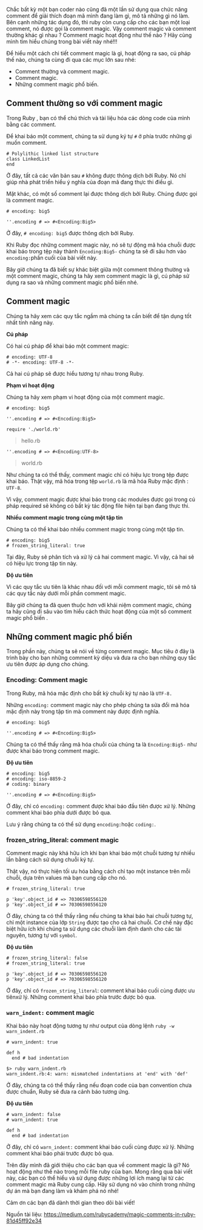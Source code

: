 Chắc bất kỳ một bạn coder nào cũng đã một lần sử dụng qua chức năng comment để giải thích đoạn mã mình đang làm gì, mô tả những gì nó làm. Bên cạnh những tác dụng đó, thì ruby còn cung cấp cho các bạn một loại comment, nó được gọi là comment magic. Vậy comment magic và comment thường khác gì nhau ? Comment magic hoạt động như thế nào ? Hãy cùng mình tìm hiểu chúng trong bài viết này nhé!!!

Để hiểu một cách chi tiết comment magic là gì, hoạt động ra sao, cú pháp thế nào, chúng ta cùng đi qua các mục lớn sau nhé:

* Comment thường và comment magic.
* Comment magic.
* Những comment magic phổ biến.

## Comment thường so với comment magic

Trong Ruby , bạn có thể chú thích và tài liệu hóa các dòng code của mình bằng các comment.

Để khai báo một comment, chúng ta sử dụng ký tự `#` ở phía trước những gì muốn comment.

```
# Polylithic linked list structure
class LinkedList
end
```

Ở đây, tất cả các văn bản sau  `#` không được thông dịch bởi Ruby. Nó chỉ giúp nhà phát triển hiểu ý nghĩa của đoạn mã đang thực thi điều gì.

Mặt khác, có một số comment lại được thông dịch bởi Ruby. Chúng được gọi là comment magic.

```
# encoding: big5

''.encoding # => #<Encoding:Big5>
```

Ở đây, `# encoding: big5` được thông dịch bởi Ruby.

Khi Ruby đọc những comment magic này, nó sẽ tự động mã hóa chuỗi được khai báo trong tệp này thành `Encoding:Big5-` chúng ta sẽ đi sâu hơn vào `encoding:`phần cuối của bài viết này.

Bây giờ chúng ta đã biết sự khác biệt giữa một comment thông thường và một comment magic, chúng ta hãy xem comment magic là gì, cú pháp sử dụng ra sao và những comment magic phổ biến nhé.

## Comment magic

Chúng ta hãy xem các quy tắc ngầm mà chúng ta cần biết để tận dụng tốt nhất tính năng này.

**Cú pháp**

Có hai cú pháp để khai báo một comment magic:

```
# encoding: UTF-8
# -*- encoding: UTF-8 -*-
```

Cả hai cú pháp sẽ được hiểu tương tự nhau trong Ruby.

**Phạm vi hoạt động**

Chúng ta hãy xem phạm vi hoạt động của một comment magic.

```
# encoding: big5

''.encoding # => #<Encoding:Big5>

require './world.rb'
```
> hello.rb
```
''.encoding # => #<Encoding:UTF-8>
```

> world.rb

Như chúng ta có thể thấy, comment magic chỉ có hiệu lực trong tệp được khai báo. Thật vậy, mã hóa trong tệp `world.rb`  là mã hóa Ruby mặc định : `UTF-8`.

Vì vậy, comment magic được khai báo trong các modules được gọi trong cú pháp required sẽ không có bất kỳ tác động file hiện tại bạn đang thực thi.

**Nhiều comment magic trong cùng một tập tin**

Chúng ta có thể khai báo nhiều comment magic trong cùng một tập tin.

```
# encoding: big5
# frozen_string_literal: true
```

Tại đây, Ruby sẽ phân tích và xử lý cả hai comment magic. Vì vậy, cả hai sẽ có hiệu lực trong tập tin này.

**Độ ưu tiên**

Vì các quy tắc ưu tiên là khác nhau đối với mỗi comment magic, tôi sẽ mô tả các quy tắc này dưới mỗi phần comment magic.

Bây giờ chúng ta đã quen thuộc hơn với khái niệm comment magic, chúng ta hãy cũng đi sâu vào tìm hiểu cách thức hoạt động của một số comment magic phổ biến .

## Những comment magic phổ biến

Trong phần này, chúng ta sẽ nói về từng comment magic. Mục tiêu ở đây là trình bày cho bạn những comment kỳ diệu và đưa ra cho bạn những quy tắc ưu tiên được áp dụng cho chúng. 

### Encoding: Comment magic

Trong Ruby, mã hóa mặc định cho bất kỳ chuỗi ký tự nào là `UTF-8.`

Những `encoding:` comment magic này cho phép chúng ta sửa đổi mã hóa mặc định này trong tập tin mà comment này được định nghĩa.

```
# encoding: big5

''.encoding # => #<Encoding:Big5>
```

Chúng ta có thể thấy rằng mã hóa chuỗi của chúng ta là `Encoding:Big5-` như được khai báo trong comment magic.

**Độ ưu tiên**

```
# encoding: big5
# encoding: iso-8859-2
# coding: binary

''.encoding # => #<Encoding:Big5>
```

Ở đây, chỉ có `encoding:` comment được khai báo đầu tiên được xử lý. Những comment khai báo phía dưới được bỏ qua.

Lưu ý rằng chúng ta có thể sử dụng `encoding:`hoặc `coding:`.

### frozen_string_literal: comment magic

Comment magic này khá hữu ích khi bạn khai báo một chuỗi tương tự nhiều lần bằng cách sử dụng chuỗi ký tự.

Thật vậy, nó thực hiện tối ưu hóa bằng cách chỉ tạo một instance trên mỗi chuỗi, dựa trên values mà bạn cung cấp cho nó.

```
# frozen_string_literal: true

p 'key'.object_id # => 70306598556120
p 'key'.object_id # => 70306598556120
```

Ở đây, chúng ta có thể thấy rằng nếu chúng ta khai báo hai chuỗi tương tự, chỉ một instance của lớp `String` được tạo cho cả hai chuỗi. Cơ chế này đặc biệt hữu ích khi chúng ta sử dụng các chuỗi làm định danh cho các tài nguyên, tương tự với `symbol`.

**Độ ưu tiên**

```
# frozen_string_literal: false
# frozen_string_literal: true

p 'key'.object_id # => 70306598556120
p 'key'.object_id # => 70306598556120
```

Ở đây, chỉ có `frozen_string_literal`: comment khai báo cuối cùng được ưu tiênxử lý. Những comment khai báo phía trước được bỏ qua.

### `warn_indent:` comment magic

Khai báo này hoạt động tương tự như output của dòng lệnh  `ruby -w warn_indent.rb`

```
# warn_indent: true

def h
  end # bad indentation
```

```
$> ruby warn_indent.rb
warn_indent.rb:4: warn: mismatched indentations at 'end' with 'def'
```

Ở đây, chúng ta có thể thấy rằng nếu đoạn code của bạn convention chưa được chuẩn, Ruby sẽ đưa ra cảnh báo tương ứng.

**Độ ưu tiên**

```
# warn_indent: false
# warn_indent: true

def h
  end # bad indentation
```

Ở đây, chỉ có `warn_indent:` comment khai báo cuối cùng được xử lý. Những comment khai báo phái trước được bỏ qua.

Trên đây mình đã giới thiệu cho các bạn qua về comment magic là gì? Nó hoạt động như thế nào trong mỗi file ruby của bạn. Mong rằng qua bài viết này, các bạn có thể hiểu và sử dụng được những lợi ích mang lại từ các comment magic mà Ruby cung cấp. Hãy sử dụng nó vào chính trong những dự án mà bạn đang làm và khám phá nó nhé!

Cảm ơn các bạn đã dành thời gian theo dõi bài viết!

Nguồn tài liệu: https://medium.com/rubycademy/magic-comments-in-ruby-81d45ff92e34